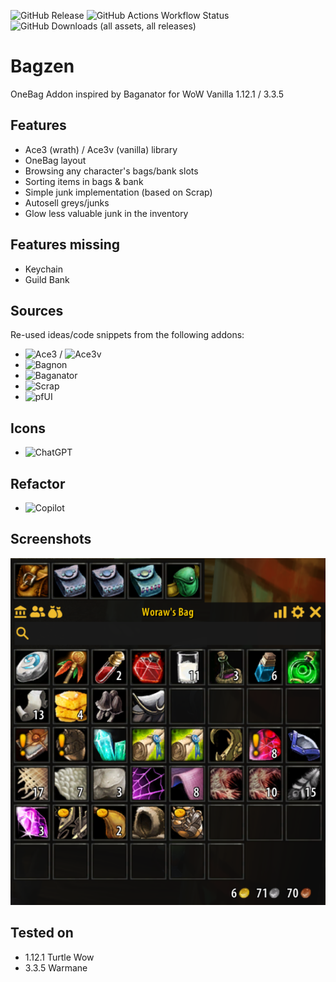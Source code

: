 ![GitHub Release](https://img.shields.io/github/v/release/dh-harald/Bagzen) ![GitHub Actions Workflow Status](https://img.shields.io/github/actions/workflow/status/dh-harald/Bagzen/package.yaml) ![GitHub Downloads (all assets, all releases)](https://img.shields.io/github/downloads/dh-harald/Bagzen/total)
# Bagzen

OneBag Addon inspired by Baganator for WoW Vanilla 1.12.1 / 3.3.5

## Features
- Ace3 (wrath) / Ace3v (vanilla) library
- OneBag layout
- Browsing any character's bags/bank slots
- Sorting items in bags & bank
- Simple junk implementation (based on Scrap)
- Autosell greys/junks
- Glow less valuable junk in the inventory

## Features missing
- Keychain
- Guild Bank

## Sources
Re-used ideas/code snippets from the following addons:
- ![Ace3](https://github.com/WoWUIDev/Ace3) / ![Ace3v](https://github.com/laytya/Ace3v)
- ![Bagnon](https://github.com/McPewPew/Bagnon)
- ![Baganator](https://github.com/Baganator/Baganator)
- ![Scrap](https://github.com/Jaliborc/Scrap)
- ![pfUI](https://github.com/shagu/pfUI)

## Icons
- ![ChatGPT](https://chatgpt.com)

## Refactor
- ![Copilot](https://github.com/features/copilot)

## Screenshots
![Bagzen](/media/bagzen.png)

## Tested on
- 1.12.1 Turtle Wow
- 3.3.5 Warmane
